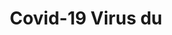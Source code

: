---
title: Covid-19 Virus du
longTitle: 'Covid-19, Virus du'
tags:
- gccommon
french:
- "[[COVID-19 virus disease]]"
---